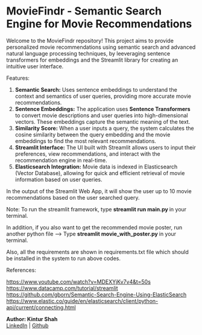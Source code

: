 # MovieFindr - Semantic Search Engine for Movie Recommendations

Welcome to the MovieFindr repository! This project aims to provide personalized movie recommendations using semantic search and advanced natural language processing techniques, by leeveraging sentence transformers for embeddings and the Streamlit library for creating an intuitive user interface. <br>

Features:
1) <b>Semantic Search:</b> Uses sentence embeddings to understand the context and semantics of user queries, providing more accurate movie recommendations. <br>
2) <b>Sentence Embeddings:</b> The application uses **Sentence Transformers** to convert movie descriptions and user queries into high-dimensional vectors. These embeddings capture the semantic meaning of the text. <br>
3) <b>Similarity Score:</b> When a user inputs a query, the system calculates the cosine similarity between the query embedding and the movie embeddings to find the most relevant recommendations.
4) <b>Streamlit Interface:</b> The UI built with Streamlit allows users to input their preferences, view recommendations, and interact with the recommendation engine in real-time. <br>
5) <b>Elasticsearch Integration:</b> Movie data is indexed in Elasticsearch (Vector Database), allowing for quick and efficient retrieval of movie information based on user queries. <br>

In the output of the Streamlit Web App, it will show the user up to 10 movie recommendations based on the user searched query. <br>

Note: To run the streamlit framework, type <b> streamlit run main.py </b> in your terminal. <br>

In addition, if you also want to get the recommended movie poster, run another python file --> Type <b> streamlit movie_with_poster.py </b> in your terminal. <br>

Also, all the requirements are shown in requirements.txt file which should be installed in the system to run above codes.

References:

https://www.youtube.com/watch?v=MDEXYjKv7v4&t=50s <br>
https://www.datacamp.com/tutorial/streamlit <br>
https://github.com/gborn/Semantic-Search-Engine-Using-ElasticSearch <br>
https://www.elastic.co/guide/en/elasticsearch/client/python-api/current/connecting.html <br>

**Author: Kintur Shah** <br>
[LinkedIn](https://www.linkedin.com/in/kintur-shah/) | [Github](https://github.com/kinturkt)

